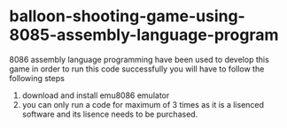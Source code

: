# balloon-shooting-game-using-8085-assembly-language-program
8086 assembly language programming have been used to develop this game
in order to run this code successfully you will have to follow the following steps
  1) download and install emu8086 emulator
  2) you can only run a code for maximum of 3 times as it is a lisenced software and its lisence needs to be purchased.
